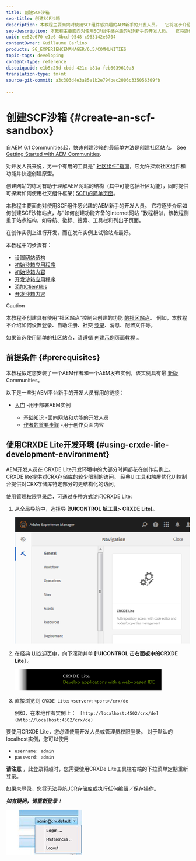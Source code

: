 ```yaml
---
title: 创建SCF沙箱
seo-title: 创建SCF沙箱
description: 本教程主要面向对使用SCF组件感兴趣的AEM新手的开发人员。  它将逐步介绍如何创建SCF沙箱站点
seo-description: 本教程主要面向对使用SCF组件感兴趣的AEM新手的开发人员。  它将逐步介绍如何创建SCF沙箱站点
uuid: ee52e670-e1e6-4bcd-9548-c963142e6704
contentOwner: Guillaume Carlino
products: SG_EXPERIENCEMANAGER/6.5/COMMUNITIES
topic-tags: developing
content-type: reference
discoiquuid: e1b5c25d-cbdd-421c-b81a-feb6039610a3
translation-type: tm+mt
source-git-commit: a3c303d4e3a85e1b2e794bec2006c335056309fb

---
```




# 创建SCF沙箱 {#create-an-scf-sandbox}


自AEM 6.1 Communities起，快速创建沙箱的最简单方法是创建社区站点。 See [Getting Started with AEM Communities](getting-started.md).

对开发人员来说，另一个有用的工具是“ [社区组件”指南](components-guide.md)，它允许探索社区组件和功能并快速创建原型。

创建网站的练习有助于理解AEM网站的结构（其中可能包括社区功能），同时提供可探索如何使用社交组件框架( [SCF)的简单页面](scf.md)。

本教程主要面向对使用SCF组件感兴趣的AEM新手的开发人员。 它将逐步介绍如何创建SCF沙箱站点，与“如何创建功能齐备的Internet网站 [](../../help/sites-developing/website.md) ”教程相似，该教程侧重于站点结构，如导航、徽标、搜索、工具栏和列出子页面。

在创作实例上进行开发，而在发布实例上试验站点最好。

本教程中的步骤有：

* [设置网站结构](setup-website.md)
* [初始沙箱应用程序](initial-app.md)
* [初始沙箱内容](initial-content.md)
* [开发沙箱应用程序](develop-app.md)
* [添加Clientlibs](add-clientlibs.md)
* [开发沙箱内容](develop-content.md)

>[!CAUTION]
>
>本教程不创建具有使用“社区站点”控制台创建的功能 [的社区站点](sites-console.md)。 例如，本教程不介绍如何设置登录、自助注册、社交 [登录](social-login.md)、消息、配置文件等。
>
>如果首选使用简单的社区站点，请遵循 [创建示例页面教程](create-sample-page.md) 。

## 前提条件 {#prerequisites}

本教程假定您安装了一个AEM作者和一个AEM发布实例，该实例具有最 [新版](deploy-communities.md#latest-releases) Communities。

以下是一些对AEM平台新手的开发人员有用的链接：

* [入门](../../help/sites-deploying/deploy.md#getting-started) -用于部署AEM实例

   * [基础知识](../../help/sites-developing/the-basics.md) -面向网站和功能的开发人员
   * [作者的首要步骤](../../help/sites-authoring/first-steps.md) -用于创作页面内容

## 使用CRXDE Lite开发环境 {#using-crxde-lite-development-environment}

AEM开发人员在 [](../../help/sites-developing/developing-with-crxde-lite.md) CRXDE Lite开发环境中的大部分时间都花在创作实例上。 CRXDE lite提供对CRX存储库的较少限制的访问。 经典UI工具和触屏优化UI控制台提供对CRX存储库特定部分的更结构化的访问。

使用管理权限登录后，可通过多种方式访问CRXDE Lite:

1. 从全局导航中，选择导 **[!UICONTROL 航工具> CRXDE Lite]**。

   ![chlimage_1-350](assets/chlimage_1-350.png)

2. 在经典 [UI欢迎页中](http://localhost:4502/welcome.html)，向下滚动并单 **[!UICONTROL 击右面板中的CRXDE Lite]** 。

   ![chlimage_1-351](assets/chlimage_1-351.png)

3. 直接浏览到 `CRXDE Lite`: `<server>:<port>/crx/de`

   例如，在本地作者实例上： ` [http://localhost:4502/crx/de](http://localhost:4502/crx/de)`

要使用CRXDE Lite，您必须使用开发人员或管理员权限登录。 对于默认的localhost实例，您可以使用

* `username: admin`
* `password: admin`


**请注意** ，此登录将超时，您需要使用CRXDe Lite工具栏右端的下拉菜单定期重新登录。

如果未登录，您将无法导航JCR存储库或执行任何编辑／保存操作。

***如有疑问，请重新登录！***

![chlimage_1-352](assets/chlimage_1-352.png)
